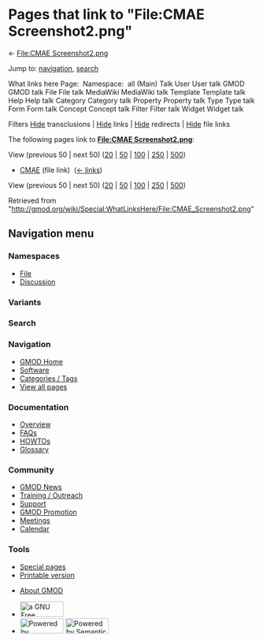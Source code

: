 <div id="mw-page-base" class="noprint">

</div>

<div id="mw-head-base" class="noprint">

</div>

<div id="content" class="mw-body" role="main">

<span id="top"></span>

<div id="mw-js-message" style="display:none;">

</div>



# <span dir="auto">Pages that link to "File:CMAE Screenshot2.png"</span>

<div id="bodyContent">

<div id="contentSub">

← [File:CMAE
Screenshot2.png](/wiki/File:CMAE_Screenshot2.png "File:CMAE Screenshot2.png")

</div>

<div id="jump-to-nav" class="mw-jump">

Jump to: [navigation](#mw-navigation), [search](#p-search)

</div>

<div id="mw-content-text">

What links here Page:  Namespace:  all (Main) Talk User User talk GMOD
GMOD talk File File talk MediaWiki MediaWiki talk Template Template talk
Help Help talk Category Category talk Property Property talk Type Type
talk Form Form talk Concept Concept talk Filter Filter talk Widget
Widget talk

Filters
[Hide](/mediawiki/index.php?title=Special:WhatLinksHere/File:CMAE_Screenshot2.png&hidetrans=1 "Special:WhatLinksHere/File:CMAE Screenshot2.png")
transclusions \|
[Hide](/mediawiki/index.php?title=Special:WhatLinksHere/File:CMAE_Screenshot2.png&hidelinks=1 "Special:WhatLinksHere/File:CMAE Screenshot2.png")
links \|
[Hide](/mediawiki/index.php?title=Special:WhatLinksHere/File:CMAE_Screenshot2.png&hideredirs=1 "Special:WhatLinksHere/File:CMAE Screenshot2.png")
redirects \|
[Hide](/mediawiki/index.php?title=Special:WhatLinksHere/File:CMAE_Screenshot2.png&hideimages=1 "Special:WhatLinksHere/File:CMAE Screenshot2.png")
file links

The following pages link to **[File:CMAE
Screenshot2.png](/wiki/File:CMAE_Screenshot2.png "File:CMAE Screenshot2.png")**:

View (previous 50 \| next 50)
([20](/mediawiki/index.php?title=Special:WhatLinksHere/File:CMAE_Screenshot2.png&limit=20 "Special:WhatLinksHere/File:CMAE Screenshot2.png")
\|
[50](/mediawiki/index.php?title=Special:WhatLinksHere/File:CMAE_Screenshot2.png&limit=50 "Special:WhatLinksHere/File:CMAE Screenshot2.png")
\|
[100](/mediawiki/index.php?title=Special:WhatLinksHere/File:CMAE_Screenshot2.png&limit=100 "Special:WhatLinksHere/File:CMAE Screenshot2.png")
\|
[250](/mediawiki/index.php?title=Special:WhatLinksHere/File:CMAE_Screenshot2.png&limit=250 "Special:WhatLinksHere/File:CMAE Screenshot2.png")
\|
[500](/mediawiki/index.php?title=Special:WhatLinksHere/File:CMAE_Screenshot2.png&limit=500 "Special:WhatLinksHere/File:CMAE Screenshot2.png"))

- [CMAE](/wiki/CMAE "CMAE") (file link) ‎
  <span class="mw-whatlinkshere-tools">([←
  links](/mediawiki/index.php?title=Special:WhatLinksHere&target=CMAE "Special:WhatLinksHere"))</span>

View (previous 50 \| next 50)
([20](/mediawiki/index.php?title=Special:WhatLinksHere/File:CMAE_Screenshot2.png&limit=20 "Special:WhatLinksHere/File:CMAE Screenshot2.png")
\|
[50](/mediawiki/index.php?title=Special:WhatLinksHere/File:CMAE_Screenshot2.png&limit=50 "Special:WhatLinksHere/File:CMAE Screenshot2.png")
\|
[100](/mediawiki/index.php?title=Special:WhatLinksHere/File:CMAE_Screenshot2.png&limit=100 "Special:WhatLinksHere/File:CMAE Screenshot2.png")
\|
[250](/mediawiki/index.php?title=Special:WhatLinksHere/File:CMAE_Screenshot2.png&limit=250 "Special:WhatLinksHere/File:CMAE Screenshot2.png")
\|
[500](/mediawiki/index.php?title=Special:WhatLinksHere/File:CMAE_Screenshot2.png&limit=500 "Special:WhatLinksHere/File:CMAE Screenshot2.png"))

</div>

<div class="printfooter">

Retrieved from
"<http://gmod.org/wiki/Special:WhatLinksHere/File:CMAE_Screenshot2.png>"

</div>

<div id="catlinks" class="catlinks catlinks-allhidden">

</div>

<div class="visualClear">

</div>

</div>

</div>

<div id="mw-navigation">

## Navigation menu

<div id="mw-head">



<div id="left-navigation">

<div id="p-namespaces" class="vectorTabs" role="navigation"
aria-labelledby="p-namespaces-label">

### Namespaces

- <span id="ca-nstab-image"><a href="/wiki/File:CMAE_Screenshot2.png" accesskey="c"
  title="View the file page [c]">File</a></span>
- <span id="ca-talk"><a
  href="/mediawiki/index.php?title=File_talk:CMAE_Screenshot2.png&amp;action=edit&amp;redlink=1"
  accesskey="t"
  title="Discussion about the content page [t]">Discussion</a></span>

</div>

<div id="p-variants" class="vectorMenu emptyPortlet" role="navigation"
aria-labelledby="p-variants-label">

### 

### Variants[](#)

<div class="menu">

</div>

</div>

</div>

<div id="right-navigation">





</div>

<div id="p-search" role="search">

### Search

<div id="simpleSearch">

</div>

</div>

</div>

</div>

<div id="mw-panel">

<div id="p-logo" role="banner">

<a href="/wiki/Main_Page"
style="background-image: url(http://gmod.org/images/GMOD-cogs.png);"
title="Visit the main page"></a>

</div>

<div id="p-Navigation" class="portal" role="navigation"
aria-labelledby="p-Navigation-label">

### Navigation

<div class="body">

- <span id="n-GMOD-Home">[GMOD Home](/wiki/Main_Page)</span>
- <span id="n-Software">[Software](/wiki/GMOD_Components)</span>
- <span id="n-Categories-.2F-Tags">[Categories /
  Tags](/wiki/Categories)</span>
- <span id="n-View-all-pages">[View all
  pages](/wiki/Special:AllPages)</span>

</div>

</div>

<div id="p-Documentation" class="portal" role="navigation"
aria-labelledby="p-Documentation-label">

### Documentation

<div class="body">

- <span id="n-Overview">[Overview](/wiki/Overview)</span>
- <span id="n-FAQs">[FAQs](/wiki/Category:FAQ)</span>
- <span id="n-HOWTOs">[HOWTOs](/wiki/Category:HOWTO)</span>
- <span id="n-Glossary">[Glossary](/wiki/Glossary)</span>

</div>

</div>

<div id="p-Community" class="portal" role="navigation"
aria-labelledby="p-Community-label">

### Community

<div class="body">

- <span id="n-GMOD-News">[GMOD News](/wiki/GMOD_News)</span>
- <span id="n-Training-.2F-Outreach">[Training /
  Outreach](/wiki/Training_and_Outreach)</span>
- <span id="n-Support">[Support](/wiki/Support)</span>
- <span id="n-GMOD-Promotion">[GMOD
  Promotion](/wiki/GMOD_Promotion)</span>
- <span id="n-Meetings">[Meetings](/wiki/Meetings)</span>
- <span id="n-Calendar">[Calendar](/wiki/Calendar)</span>

</div>

</div>

<div id="p-tb" class="portal" role="navigation"
aria-labelledby="p-tb-label">

### Tools

<div class="body">

- <span id="t-specialpages"><a href="/wiki/Special:SpecialPages" accesskey="q"
  title="A list of all special pages [q]">Special pages</a></span>
- <span id="t-print"><a
  href="/mediawiki/index.php?title=Special:WhatLinksHere/File:CMAE_Screenshot2.png&amp;printable=yes"
  rel="alternate" accesskey="p"
  title="Printable version of this page [p]">Printable version</a></span>

</div>

</div>

</div>

</div>

<div id="footer" role="contentinfo">

- <span id="footer-places-about">[About
  GMOD](/wiki/GMOD:About "GMOD:About")</span>

<!-- -->

- <span id="footer-copyrightico">[<img src="http://www.gnu.org/graphics/gfdl-logo-small.png" width="88"
  height="31" alt="a GNU Free Documentation License" />](http://www.gnu.org/licenses/fdl-1.3.html)</span>
- <span id="footer-poweredbyico">[<img src="/mediawiki/skins/common/images/poweredby_mediawiki_88x31.png"
  width="88" height="31" alt="Powered by MediaWiki" />](//www.mediawiki.org/)
  [<img
  src="/mediawiki/extensions/SemanticMediaWiki/includes/../resources/images/smw_button.png"
  width="88" height="31" alt="Powered by Semantic MediaWiki" />](https://www.semantic-mediawiki.org/wiki/Semantic_MediaWiki)</span>

<div style="clear:both">

</div>

</div>
